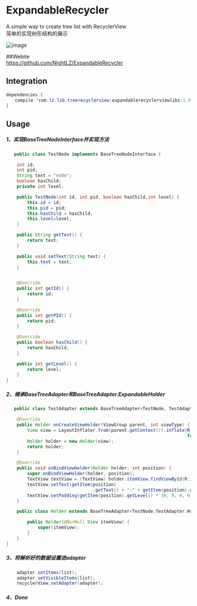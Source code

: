 # ExpandableRecycler 
A simple way to create tree list with RecyclerView  
简单的实现树形结构的展示

![image](https://github.com/NightLZ/ExpandableRecycler/blob/master/screenshot/DeepinScreenshot20160125162229.png)  

##Webite  
    https://github.com/NightLZ/ExpandableRecycler

## Integration

```java
dependencies {
　　compile 'com.lz.lib.treerecyclerview:expandablerecyclerviewlibs:1.0.2' 
}
```

## Usage
##### 1、实现BaseTreeNodeInterface并实现方法
```java
   public class TestNode implements BaseTreeNodeInterface {

    int id;
    int pid;
    String text = "node";
    boolean hasChild;
    private int level;

    public TestNode(int id, int pid, boolean hasChild,int level) {
        this.id = id;
        this.pid = pid;
        this.hasChild = hasChild;
        this.level=level;
    }

    public String getText() {
        return text;
    }

    public void setText(String text) {
        this.text = text;
    }


    @Override
    public int getId() {
        return id;
    }

    @Override
    public int getPId() {
        return pid;
    }

    @Override
    public boolean hasChild() {
        return hasChild;
    }

    public int getLevel() {
        return level;
    }
}
```
##### 2、继承BaseTreeAdapter和BaseTreeAdapter.ExpandableHolder

```java
   public class TestAdapter extends BaseTreeAdapter<TestNode, TestAdapter.Holder> {

    @Override
    public Holder onCreateViewHolder(ViewGroup parent, int viewType) {
        View view = LayoutInflater.from(parent.getContext()).inflate(R.layout.item_child, null,
                                                                     false);
        Holder holder = new Holder(view);
        return holder;
    }

    @Override
    public void onBindViewHolder(Holder holder, int position) {
        super.onBindViewHolder(holder, position);
        TextView textView = (TextView) holder.itemView.findViewById(R.id.txt_view);
        textView.setText(getItem(position)
                                 .getText() + "-" + getItem(position).getId());
        textView.setPadding(getItem(position).getLevel() * 30, 0, 0, 0);
    }

    public class Holder extends BaseTreeAdapter<TestNode,TestAdapter.Holder>.ExpandableHolder {

        public Holder(@NonNull View itemView) {
            super(itemView);
        }
    }
}
```
##### 3、将解析好的数据设置进adapter
```java
	adapter.setItems(list);
	adapter.setVisibleItems(list);
	recyclerView.setAdapter(adapter);
```
##### 4、Done
